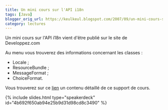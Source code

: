 ```yaml
---
title: Un mini cours sur l'API i18n
tags: [Java]
blogger_orig_url: https://keulkeul.blogspot.com/2007/09/un-mini-cours-sur-lapi-i18n.html
category: lectures
---
```


Un mini cours sur l'API i18n vient d'être publié sur le site de Developpez.com  

Au menu vous trouverez des informations concernant les classes :

* Locale ;
* ResourceBundle ;
* MessageFormat ;
* ChoiceFormat.

Vous trouverez sur ce [lien](/java/intro-i18n) un contenu détaillé de ce support de cours.

{% include slides.html type="speakerdeck" id="4b692f650ab94e25b9d31d98cd8c3490" %}
